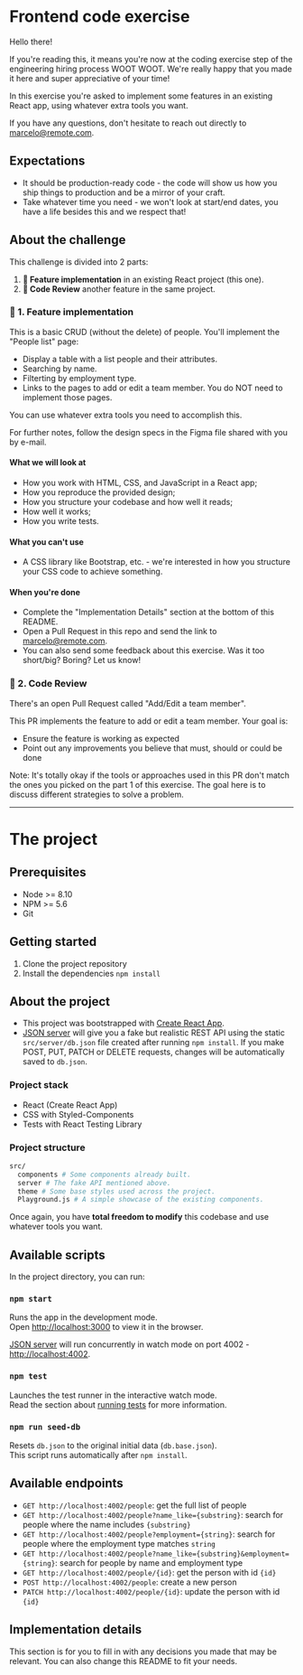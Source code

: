 # Frontend code exercise

Hello there!

If you're reading this, it means you're now at the coding exercise step of the engineering hiring process WOOT WOOT. We're really happy that you made it here and super appreciative of your time!

In this exercise you're asked to implement some features in an existing React app, using whatever extra tools you want.

If you have any questions, don't hesitate to reach out directly to marcelo@remote.com.

## Expectations

- It should be production-ready code - the code will show us how you ship things to production and be a mirror of your craft.
- Take whatever time you need - we won't look at start/end dates, you have a life besides this and we respect that!

## About the challenge

This challenge is divided into 2 parts:

1. **🚀 Feature implementation** in an existing React project (this one).
2. **👀 Code Review** another feature in the same project.

### 🚀 1. Feature implementation

This is a basic CRUD (without the delete) of people. You'll implement the "People list" page:

- Display a table with a list people and their attributes.
- Searching by name.
- Filterting by employment type.
- Links to the pages to add or edit a team member. You do NOT need to implement those pages.

You can use whatever extra tools you need to accomplish this.

For further notes, follow the design specs in the Figma file shared with you by e-mail.

#### What we will look at

- How you work with HTML, CSS, and JavaScript in a React app;
- How you reproduce the provided design;
- How you structure your codebase and how well it reads;
- How well it works;
- How you write tests.

#### What you can't use

- A CSS library like Bootstrap, etc. - we're interested in how you structure your CSS code to achieve something.

#### When you're done

- Complete the "Implementation Details" section at the bottom of this README.
- Open a Pull Request in this repo and send the link to marcelo@remote.com.
- You can also send some feedback about this exercise. Was it too short/big? Boring? Let us know!

### 👀 2. Code Review

There's an open Pull Request called "Add/Edit a team member".

This PR implements the feature to add or edit a team member. Your goal is:

- Ensure the feature is working as expected
- Point out any improvements you believe that must, should or could be done

Note: It's totally okay if the tools or approaches used in this PR don't match the ones you picked on the part 1 of this exercise. The goal here is to discuss different strategies to solve a problem.

---

# The project

## Prerequisites

- Node >= 8.10
- NPM >= 5.6
- Git

## Getting started

1. Clone the project repository
2. Install the dependencies `npm install`

## About the project

- This project was bootstrapped with [Create React App](https://github.com/facebook/create-react-app).
- [JSON server](https://github.com/typicode/json-server) will give you a fake but realistic REST API using the static `src/server/db.json` file created after running `npm install`. If you make POST, PUT, PATCH or DELETE requests, changes will be automatically saved to `db.json`.

### Project stack

- React (Create React App)
- CSS with Styled-Components
- Tests with React Testing Library

### Project structure

```bash
src/
  components # Some components already built.
  server # The fake API mentioned above.
  theme # Some base styles used across the project.
  Playground.js # A simple showcase of the existing components.
```

Once again, you have **total freedom to modify** this codebase and use whatever tools you want.

## Available scripts

In the project directory, you can run:

### `npm start`

Runs the app in the development mode.\
Open [http://localhost:3000](http://localhost:3000) to view it in the browser.

[JSON server](https://github.com/typicode/json-server) will run concurrently in watch mode on port 4002 - [http://localhost:4002](http://localhost:4002).

### `npm test`

Launches the test runner in the interactive watch mode.\
Read the section about [running tests](https://facebook.github.io/create-react-app/docs/running-tests) for more information.

### `npm run seed-db`

Resets `db.json` to the original initial data (`db.base.json`).\
This script runs automatically after `npm install`.

## Available endpoints

- `GET http://localhost:4002/people`: get the full list of people
- `GET http://localhost:4002/people?name_like={substring}`: search for people where the name includes `{substring}`
- `GET http://localhost:4002/people?employment={string}`: search for people where the employment type matches `string`
- `GET http://localhost:4002/people?name_like={substring}&employment={string}`: search for people by name and employment type
- `GET http://localhost:4002/people/{id}`: get the person with id `{id}`
- `POST http://localhost:4002/people`: create a new person
- `PATCH http://localhost:4002/people/{id}`: update the person with id `{id}`

## Implementation details

This section is for you to fill in with any decisions you made that may be relevant. You can also change this README to fit your needs.
